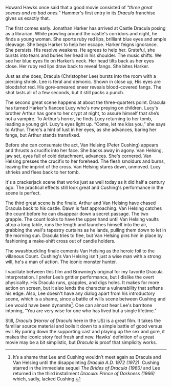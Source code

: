 Howard Hawks once said that a good movie consisted of  _"three great scenes and no bad ones."_ Hammer's first entry in its _Dracula_ franchise gives us exactly that.

The first comes early. Jonathan Harker has arrived at Castle Dracula posing as a librarian.  While prowling around the castle's corridors and night, he finds a young woman. She sports ruby red lips, brilliant blue eyes and ample cleavage. She begs Harker to help her escape. Harker feigns ignorance. She persists. His resolve weakens. He agrees to help her. Grateful, she bursts into tears and buries her head in his shoulder. The music shifts. We see her blue eyes fix on Harker’s neck. Her head tilts back as her eyes close. Her ruby red lips draw back to reveal fangs. She bites Harker.

Just as she does, Dracula (Christopher Lee) bursts into the room with a piercing shriek. Lee is feral and demonic. Shown in close up, His eyes are bloodshot red. His gore-smeared sneer reveals blood-covered fangs. The shot lasts all of a few seconds, but it still packs a punch.

The second great scene happens at about the three-quarters point. Dracula has turned Harker's fiancee Lucy who's now preying on children. Lucy's brother Arthur has gone to her crypt at night, to assure himself that she’s not a vampire. To Arthur’s horror, he finds Lucy returning to her tomb, leading a young girl. Lucy's eyes light up. “Come, let me kiss you,” she says to Arthur. There's a hint of lust in her eyes, as she advances, baring her fangs, but Arthur stands transfixed.

Before she can consumate the act, Van Helsing (Peter Cushing) appears and thrusts a crucifix into her face. She backs away in agony. Van Helsing, jaw set, eyes full of cold detachment, advances. She's cornered. Van Helsing presses the crucifix to her forehead. The flesh smoldurs and burns, leaving the imprint of the cross. Van Helsing stares down, unmoved. Lucy shrieks and flees back to her tomb.

It's a crackerjack scene that works just as well today as it did half a century ago. The practical effects still look great and Cushing's performance in the scene is perfect.

The third great scene is the finale. Arthur and Van Helsing have chased Dracula back to his castle. Dawn is fast approaching. Van Helsing catches the count before he can disappear down a secret passage. The two grapple. The count looks to have the upper hand until Van Helsing vaults attop a long table, runs the length and launches himself into the air, grabbing the wall's tapestry curtains as he lands, pulling them down to let in the morning sun. Dracula tries to flee, but Van Helsing pins him in place by fashioning a make-shift cross out of candle holders.

The swashbuckling finale cements Van Helsing  as the heroic foil to the villanous Count. Cushing's Van Helsing isn't just a wise man with a strong will, he's a man of action. The iconic monster hunter.

I vacillate between this film and Browning’s original for my favorite Dracula interpretation. I prefer Lee’s grittier performance, but I dislike the overt physicality. His Dracula runs, grapples, and digs holes. It makes for more action on screen, but it also lends the character a vulnerability that softens his edge. Also, Lee doesn't have any dialog apart from his introductory scene, which is a shame, since a battle of wills scene between Cushing and Lee would have been dynamite[^1]. One can almost hear Lee's barritone intoning, "You are very wise for one who has lived but a single lifetime."

Still, _Dracula_ (_Horror of Dracula_ here in the US) is a great film. It takes the familiar source material and boils it down to a simple battle of good versus evil. By paring down the supporting cast and playing up the sex and gore, it makes the iconic story feel fresh and new. Hawks' definition of a great movie may be a bit simplistic, but _Dracula_ is proof that simplicity works.

[^1]: It’s a shame that Lee and Cushing wouldn’t meet again as Dracula and Van Helsing until the disappointing _Dracula A.D. 1972 (1972)_. Cushing starred in the immediate sequel _The Brides of Dracula (1960)_ and Lee returned in the third installment _Dracula: Prince of Darkness (1966)_ which, sadly, lacked Cushing.

